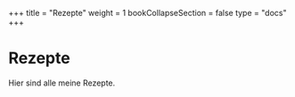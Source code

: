 +++
title = "Rezepte"
weight = 1
bookCollapseSection = false
type = "docs"
+++

# Rezepte

Hier sind alle meine Rezepte.

